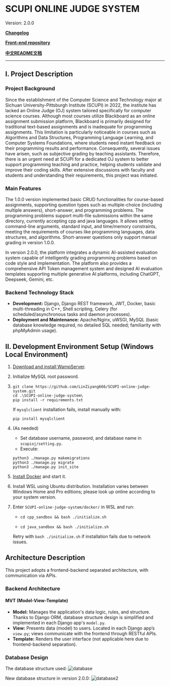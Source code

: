 # SCUPI ONLINE JUDGE SYSTEM

Version: 2.0.0 

**[Changelog](./CHANGELOG.md)**

**[Front-end repository](https://github.com/Loxilante/SCUPIOJ-Front-End)**

**[中文README文档](./README.zh-CN.md)**

---

## I. Project Description

### Project Background

Since the establishment of the Computer Science and Technology major at Sichuan University-Pittsburgh Institute (SCUPI) in 2022, the institute has lacked an Online Judge (OJ) system tailored specifically for computer science courses. Although most courses utilize Blackboard as an online assignment submission platform, Blackboard is primarily designed for traditional text-based assignments and is inadequate for programming assignments. This limitation is particularly noticeable in courses such as Algorithms and Data Structures, Programming Language Learning, and Computer Systems Foundations, where students need instant feedback on their programming results and performance. Consequently, several issues have arisen, such as subjective grading by teaching assistants. Therefore, there is an urgent need at SCUPI for a dedicated OJ system to better support programming teaching and practice, helping students validate and improve their coding skills. After extensive discussions with faculty and students and understanding their requirements, this project was initiated.

### Main Features

The 1.0.0 version implemented basic CRUD functionalities for course-based assignments, supporting question types such as multiple-choice (including multiple answers), short-answer, and programming problems. The programming problems support multi-file submissions within the same directory, currently accepting cpp and java languages. It allows setting command-line arguments, standard input, and time/memory constraints, meeting the requirements of courses like programming languages, data structures, and algorithms. Short-answer questions only support manual grading in version 1.0.0.

In version 2.0.0, the platform integrates a dynamic AI-assisted evaluation system capable of intelligently grading programming problems based on code style and implementation. The platform also provides a comprehensive API Token management system and designed AI evaluation templates supporting multiple generative AI platforms, including ChatGPT, Deepseek, Gemini, etc.

### Backend Technology Stack

- **Development:** Django, Django REST framework, JWT, Docker, basic multi-threading in C++, Shell scripting, Celery (for scheduled/asynchronous tasks and daemon processes).
- **Deployment and Maintenance:** Apache/Nginx, uWSGI, MySQL (basic database knowledge required, no detailed SQL needed; familiarity with phpMyAdmin usage).

## II. Development Environment Setup (Windows Local Environment)

1. [Download and install WampServer](https://www.wampserver.com/en/).

2. Initialize MySQL root password.

3. ```
   git clone https://github.com/LinZiyang666/SCUPI-online-judge-system.git
   cd .\SCUPI-online-judge-system\
   pip install -r requirements.txt
   ```

   If `mysqlclient` installation fails, install manually with:

   ```
   pip install mysqlclient
   ```

4. (As needed)

   - Set database username, password, and database name in `scupioj/setting.py`.
   - Execute:

   ```
   python3 ./manage.py makemigrations
   python3 ./manage.py migrate
   python3 ./manage.py init_site
   ```

5. [Install Docker](https://www.docker.com/products/docker-desktop/) and start it.

6. Install WSL using Ubuntu distribution. Installation varies between Windows Home and Pro editions; please look up online according to your system version.

7. Enter `SCUPI-online-judge-system/docker/` in WSL and run:

   - ```
     cd cpp_sandbox && bash ./initialize.sh
     ```

   - ```
     cd java_sandbox && bash ./initialize.sh
     ```

   Retry with `bash ./initialize.sh` if installation fails due to network issues.

## Architecture Description

This project adopts a frontend-backend separated architecture, with communication via APIs.

### Backend Architecture

#### MVT (Model-View-Template)

- **Model:** Manages the application's data logic, rules, and structure. Thanks to Django ORM, database structure design is simplified and implemented in each Django app's `model.py`.
- **View:** Presents data (model) to users. Located in each Django app’s `view.py`; views communicate with the frontend through RESTful APIs.
- **Template:** Renders the user interface (not applicable here due to frontend-backend separation).

### Database Design

The database structure used: ![database](./media/images/database.png)

New database structure in version 2.0.0: ![database2](./media/images/database2.png)